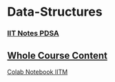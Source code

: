 # Data-Structures

### [IIT Notes PDSA](https://pdsaiitm.github.io/)

## [Whole Course Content](https://drive.google.com/drive/folders/1qIZoAFlOHcaH1_6KmL_Qp2R9szzwxPDp)

[Colab Notebook IITM](https://drive.google.com/drive/folders/173kwFAuuIntZLWRbDyTCpEX7dJ2czuvn)
